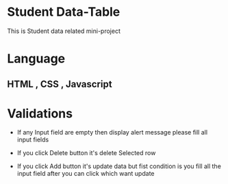 
# Student Data-Table

This is Student data related mini-project



# Language

## HTML , CSS , Javascript


# Validations

- If any Input field are empty then display alert message please fill all input fields
- If you click Delete button it's delete  Selected row

- If you click Add button it's update data but fist condition is  you fill all the input field after you can click which want update 



